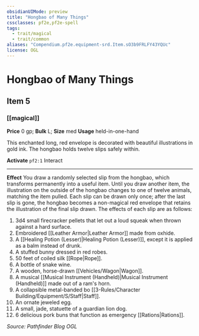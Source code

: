 ```yaml
---
obsidianUIMode: preview
title: "Hongbao of Many Things"
cssclasses: pf2e,pf2e-spell
tags:
  - trait/magical
  - trait/common
aliases: "Compendium.pf2e.equipment-srd.Item.sO3b9FRLFY43YQUc"
license: OGL
---
```

# Hongbao of Many Things
## Item 5
### [[magical]]


**Price** 0 gp; 
**Bulk** L; **Size** med
**Usage** held-in-one-hand

This enchanted long, red envelope is decorated with beautiful illustrations in gold ink. The hongbao holds twelve slips safely within.

**Activate** `pf2:1` Interact

* * *

**Effect** You draw a randomly selected slip from the hongbao, which transforms permanently into a useful item. Until you draw another item, the illustration on the outside of the hongbao changes to one of twelve animals, matching the item pulled. Each slip can be drawn only once; after the last slip is gone, the hongbao becomes a non-magical red envelope that retains the illustration of the final slip drawn. The effects of each slip are as follows:

1.  3d4 small firecracker pellets that let out a loud squeak when thrown against a hard surface.
2.  Embroidered [[Leather Armor|Leather Armor]] made from oxhide.
3.  A [[Healing Potion (Lesser)|Healing Potion (Lesser)]], except it is applied as a balm instead of drunk.
4.  A stuffed bunny dressed in red robes.
5.  50 feet of coiled silk [[Rope|Rope]].
6.  A bottle of snake wine.
7.  A wooden, horse-drawn [[Vehicles/Wagon|Wagon]].
8.  A musical [[Musical Instrument (Handheld)|Musical Instrument (Handheld)]] made out of a ram's horn.
9.  A collapsible metal-banded bo [[3-Rules/Character Building/Equipment/S/Staff|Staff]].
10.  An ornate jeweled egg.
11.  A small, jade, statuette of a guardian lion dog.
12.  6 delicious pork buns that function as emergency [[Rations|Rations]].

*Source: Pathfinder Blog*
*OGL*